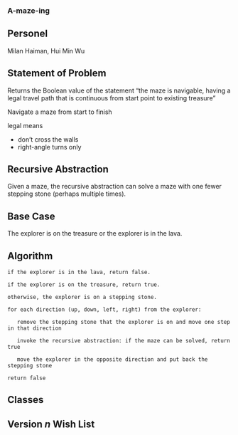 ### A-maze-ing
## Personel
Milan Haiman, Hui Min Wu
## Statement of Problem
Returns the Boolean value of the statement “the maze is navigable, having a legal travel path that is continuous from start point to existing treasure”

Navigate a maze from start to finish

legal means
- don’t cross the walls
- right-angle turns only

## Recursive Abstraction
Given a maze, the recursive abstraction can solve a maze with one fewer stepping stone (perhaps multiple times).

## Base Case
The explorer is on the treasure or the explorer is in the lava.

## Algorithm
```
if the explorer is in the lava, return false.

if the explorer is on the treasure, return true.

otherwise, the explorer is on a stepping stone.

for each direction (up, down, left, right) from the explorer:
  
   remove the stepping stone that the explorer is on and move one step in that direction
  
   invoke the recursive abstraction: if the maze can be solved, return true
  
   move the explorer in the opposite direction and put back the stepping stone

return false
```

## Classes
## Version *n* Wish List

